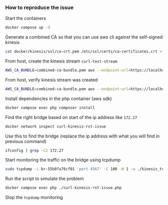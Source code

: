 ### How to reproduce the issue

Start the containers
```sh
docker compose up -d
```

Generate a combined CA so that you can use aws cli against the self-signed kinesis
```sh
cat docker/kinesis/ssl/ca-crt.pem /etc/ssl/certs/ca-certificates.crt > combined-ca-bundle.pem
```

From host, create the kinesis stream `curl-test-stream`
```sh
AWS_CA_BUNDLE=combined-ca-bundle.pem aws --endpoint-url=https://localhost:4568 kinesis create-stream --stream-name curl-test-stream --shard-count 1 --region eu-west-1
```

From host, verify kinesis stream was created
```sh
AWS_CA_BUNDLE=combined-ca-bundle.pem aws --endpoint-url=https://localhost:4568 kinesis list-streams --region eu-west-1
```

Install dependencies in the php container (aws sdk)
```sh
docker compose exec php composer install
```

Find the right bridge based on start of the ip address like `172.27`
```sh
docker network inspect curl-kinesis-rst-issue
```

Use this to find the bridge (replace the ip address with what you will find in previous command)
```sh
ifconfig | grep -C2 172.27
```

Start monitoring the traffic on the bridge using tcpdump
```sh
sudo tcpdump -i br-55b8fa76cf01 'port 4567' -C 100 -W 1 -w ./kinesis_tcp_rst.pcap
```

Run the script to simulate the problem
```sh
docker compose exec php ./curl-kinesis-rst-issue.php
```

Stop the `tcpdump` monitoring
